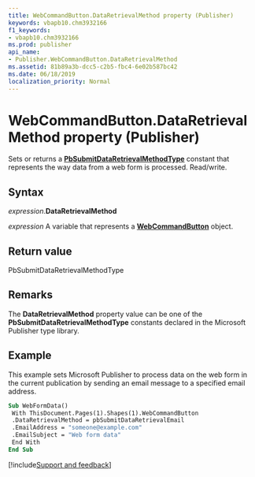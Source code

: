 ```yaml
---
title: WebCommandButton.DataRetrievalMethod property (Publisher)
keywords: vbapb10.chm3932166
f1_keywords:
- vbapb10.chm3932166
ms.prod: publisher
api_name:
- Publisher.WebCommandButton.DataRetrievalMethod
ms.assetid: 81b89a3b-dcc5-c2b5-fbc4-6e02b587bc42
ms.date: 06/18/2019
localization_priority: Normal
---
```



# WebCommandButton.DataRetrievalMethod property (Publisher)

Sets or returns a **[PbSubmitDataRetrievalMethodType](Publisher.PbSubmitDataRetrievalMethodType.md)** constant that represents the way data from a web form is processed. Read/write.


## Syntax

_expression_.**DataRetrievalMethod**

_expression_ A variable that represents a **[WebCommandButton](Publisher.WebCommandButton.md)** object.


## Return value

PbSubmitDataRetrievalMethodType


## Remarks

The **DataRetrievalMethod** property value can be one of the **PbSubmitDataRetrievalMethodType** constants declared in the Microsoft Publisher type library.


## Example

This example sets Microsoft Publisher to process data on the web form in the current publication by sending an email message to a specified email address.

```vb
Sub WebFormData() 
 With ThisDocument.Pages(1).Shapes(1).WebCommandButton 
 .DataRetrievalMethod = pbSubmitDataRetrievalEmail 
 .EmailAddress = "someone@example.com" 
 .EmailSubject = "Web form data" 
 End With 
End Sub
```

[!include[Support and feedback](~/includes/feedback-boilerplate.md)]